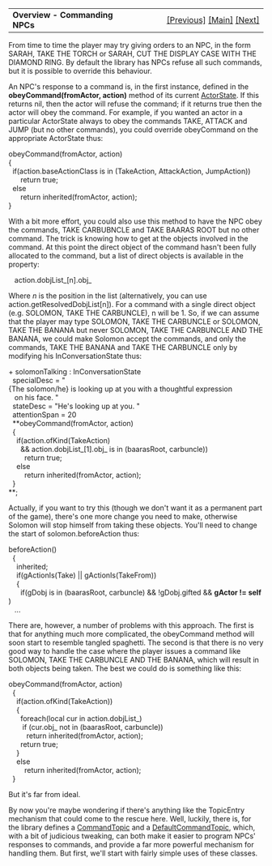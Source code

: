 <table width="100%" data-border="0" data-cellspacing="0"
data-cellpadding="3" data-bgcolor="#C0C0C0">
<colgroup>
<col style="width: 50%" />
<col style="width: 50%" />
</colgroup>
<tbody>
<tr>
<td style="text-align: left;"><strong>Overview - Commanding NPCs<br />
</strong></td>
<td style="text-align: right;"><a
href="moreagendaitemexamples.htm">[Previous]</a> <a
href="generalintroduction.htm">[Main]</a> <a
href="commandtopic.htm">[Next]</a></td>
</tr>
</tbody>
</table>

  
From time to time the player may try giving orders to an NPC, in the
form SARAH, TAKE THE TORCH or SARAH, CUT THE DISPLAY CASE WITH THE
DIAMOND RING. By default the library has NPCs refuse all such commands,
but it is possible to override this behaviour.  
  
An NPC's response to a command is, in the first instance, defined in the
**obeyCommand(fromActor, action)** method of its current
[ActorState](overview-actorstates.htm). If this returns nil, then the
actor will refuse the command; if it returns true then the actor will
obey the command. For example, if you wanted an actor in a particular
ActorState always to obey the commands TAKE, ATTACK and JUMP (but no
other commands), you could override obeyCommand on the appropriate
ActorState thus:  
  
obeyCommand(fromActor, action)  
{  
  if(action.baseActionClass is in (TakeAction, AttackAction, JumpAction))  
      return true;  
  else  
      return inherited(fromActor, action);    
}  
  
With a bit more effort, you could also use this method to have the NPC
obey the commands, TAKE CARBUBNCLE and TAKE BAARAS ROOT but no other
command. The trick is knowing how to get at the objects involved in the
command. At this point the direct object of the command hasn't been
fully allocated to the command, but a list of direct objects is
available in the property:  
  
   action.dobjList\_\[n\].obj\_  
  
Where *n* is the position in the list (alternatively, you can use
action.getResolvedDobjList\[n\]). For a command with a single direct
object (e.g. SOLOMON, TAKE THE CARBUNCLE), n will be 1. So, if we can
assume that the player may type SOLOMON, TAKE THE CARBUNCLE or SOLOMON,
TAKE THE BANANA but never SOLOMON, TAKE THE CARBUNCLE AND THE BANANA, we
could make Solomon accept the commands, and only the commands, TAKE THE
BANANA and TAKE THE CARBUNCLE only by modifying his InConversationState
thus:  
  
+ solomonTalking : InConversationState  
  specialDesc = "{The solomon/he} is looking up at you with a thoughtful expression  
   on his face. "  
  stateDesc = "He's looking up at you. "  
  attentionSpan = 20  
  **obeyCommand(fromActor, action)  
  {  
    if(action.ofKind(TakeAction)  
      && action.dobjList\_\[1\].obj\_ is in (baarasRoot, carbuncle))  
        return true;  
    else  
        return inherited(fromActor, action);  
  }  
**;  
  
Actually, if you want to try this (though we don't want it as a
permanent part of the game), there's one more change you need to make,
otherwise Solomon will stop himself from taking these objects. You'll
need to change the start of solomon.beforeAction thus:  
  
beforeAction()  
  {  
    inherited;  
    if(gActionIs(Take) \|\| gActionIs(TakeFrom))  
    {  
      if(gDobj is in (baarasRoot, carbuncle) && !gDobj.gifted && **gActor != self**)  
   ...  
  
There are, however, a number of problems with this approach. The first
is that for anything much more complicated, the obeyCommand method will
soon start to resemble tangled spaghetti. The second is that there is no
very good way to handle the case where the player issues a command like
SOLOMON, TAKE THE CARBUNCLE AND THE BANANA, which will result in both
objects being taken. The best we could do is something like this:  
  
obeyCommand(fromActor, action)  
  {  
    if(action.ofKind(TakeAction))  
    {        
      foreach(local cur in action.dobjList\_)        
       if (cur.obj\_ not in (baarasRoot, carbuncle))  
         return inherited(fromActor, action);  
      return true;     
    }  
    else  
        return inherited(fromActor, action);  
  }  
  
But it's far from ideal.  
  
By now you're maybe wondering if there's anything like the TopicEntry
mechanism that could come to the rescue here. Well, luckily, there is,
for the library defines a [CommandTopic](commandtopic.htm) and a
[DefaultCommandTopic](defaultcommandtopic.htm), which, with a bit of
judicious tweaking, can both make it easier to program NPCs' responses
to commands, and provide a far more powerful mechanism for handling
them. But first, we'll start with fairly simple uses of these classes.  
  
  
